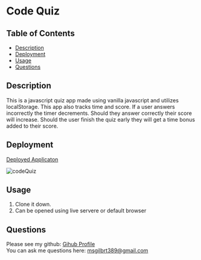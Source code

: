 # Code Quiz

## Table of Contents
  - [Description](#description)
  - [Deployment](#deployment)
  - [Usage](#usage)
  - [Questions](#questions)

## Description
This is a javascript quiz app made using vanilla javascript and utilizes localStorage. This app also tracks time and score. If a user answers incorrectly the timer decrements. Should they answer correctly their score will increase. Should the user finish the quiz early they will get a time bonus added to their score.

## Deployment
[Deployed Applicaton](https://mollygilbert389.github.io/codeQuiz/)

![codeQuiz](https://user-images.githubusercontent.com/29104770/97786649-00022500-1b7b-11eb-95f1-e1361a17e9dd.gif)

  
## Usage
1. Clone it down. 
2. Can be opened using live servere or default browser

## Questions
Please see my github: [Gihub Profile](https://github.com/mollygilberet389)
<br>You can ask me questions here: msgilbrt389@gmail.com

